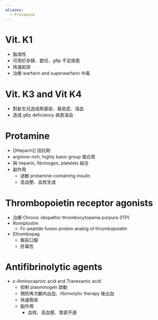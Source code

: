 ```yaml
---
aliases:
  - Protamine
---
```


# Vit. K1
- 脂溶性
- 可用於孕婦、嬰兒、g6p 不足病患
- 快速起效
- 治療 warfarin and superwarfarin 中毒
# Vit. K3 and Vit K4
- 對新生兒造成核黃疸、黃疸症、溶血
- 造成 g6p deficiency 病患溶血
# Protamine
- [[Heparin]] 拮抗劑
- arginine-rich, highly basic group 蛋白質
- 與 heparin, fibrinogen, platelets 結合
- 副作用
	- 過敏 protamine-containing insulin
	- 高血壓、血栓生成
# Thrombopoietin receptor agonists
- 治療 Chronic idiopathic thrombocytopenia purpura (ITP) 
- Romiplostim
	- Fc-peptide fusion protein analog of thrombopoietin
- Eltrombopag
	- 飯前口服
	- 肝毒性
# Antifibrinolytic agents 
- ε-Aminocaproic acid and Tranexamic acid
	- 抑制 plasminogen 啟動
	- 預防再次顱內出血、fibrinolytic therapy 後出血
	- 快速吸收
	- 副作用
		- 血栓、高血壓、胃部不適